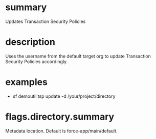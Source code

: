 # summary

Updates Transaction Security Policies

# description

Uses the username from the default target org to update Transaction Security Policies accordingly.

# examples

- sf demoutil tsp update -d /your/project/directory

# flags.directory.summary

Metadata location. Default is force-app/main/default.
